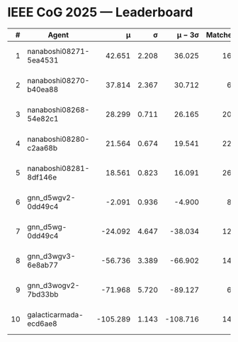 # IEEE CoG 2025 — Leaderboard

| # | Agent | μ | σ | μ − 3σ | Matches | Updated |
|---:|---|---:|---:|---:|---:|---|
| 1 | nanaboshi08271-5ea4531 | 42.651 | 2.208 | 36.025 | 160 | 2025-10-17 20:24 |
| 2 | nanaboshi08270-b40ea88 | 37.814 | 2.367 | 30.712 | 60 | 2025-10-17 20:24 |
| 3 | nanaboshi08268-54e82c1 | 28.299 | 0.711 | 26.165 | 200 | 2025-10-17 20:24 |
| 4 | nanaboshi08280-c2aa68b | 21.564 | 0.674 | 19.541 | 220 | 2025-10-17 20:24 |
| 5 | nanaboshi08281-8df146e | 18.561 | 0.823 | 16.091 | 260 | 2025-10-17 20:24 |
| 6 | gnn_d5wgv2-0dd49c4 | -2.091 | 0.936 | -4.900 | 86 | 2025-10-17 20:24 |
| 7 | gnn_d5wg-0dd49c4 | -24.092 | 4.647 | -38.034 | 126 | 2025-10-17 20:24 |
| 8 | gnn_d3wgv3-6e8ab77 | -56.736 | 3.389 | -66.902 | 140 | 2025-10-17 20:24 |
| 9 | gnn_d3wogv2-7bd33bb | -71.968 | 5.720 | -89.127 | 60 | 2025-10-17 20:24 |
| 10 | galacticarmada-ecd6ae8 | -105.289 | 1.143 | -108.716 | 140 | 2025-10-17 20:24 |
